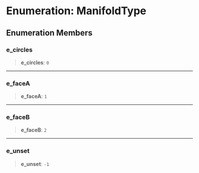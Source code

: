 # Enumeration: ManifoldType

## Enumeration Members

### e\_circles

> **e\_circles**: `0`

***

### e\_faceA

> **e\_faceA**: `1`

***

### e\_faceB

> **e\_faceB**: `2`

***

### e\_unset

> **e\_unset**: `-1`
